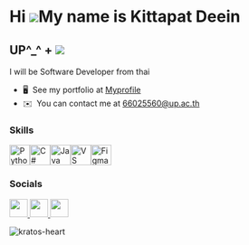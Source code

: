Hi ![](https://user-images.githubusercontent.com/18350557/176309783-0785949b-9127-417c-8b55-ab5a4333674e.gif)My name is Kittapat Deein
======================================================================================================================================

UP^\_^ + ![](https://user-images.githubusercontent.com/18350557/176309783-0785949b-9127-417c-8b55-ab5a4333674e.gif)
--------

I will be Software Developer from thai

* 🖥️  See my portfolio at [Myprofile](http://www.youtube.com/watch?v=CWExUQcTxB8)
* ✉️  You can contact me at [66025560@up.ac.th](mailto:66025560@up.ac.th)

### Skills


<p align="left">
<a href="https://www.python.org/" target="_blank" rel="noreferrer"><img src="https://raw.githubusercontent.com/danielcranney/readme-generator/main/public/icons/skills/python-colored.svg" width="36" height="36" alt="Python" /></a><a href="https://docs.microsoft.com/en-us/dotnet/csharp/" target="_blank" rel="noreferrer"><img src="https://raw.githubusercontent.com/danielcranney/readme-generator/main/public/icons/skills/csharp-colored.svg" width="36" height="36" alt="C#" /></a><a href="https://www.oracle.com/java/" target="_blank" rel="noreferrer"><img src="https://raw.githubusercontent.com/danielcranney/readme-generator/main/public/icons/skills/java-colored.svg" width="36" height="36" alt="Java" /></a><a href="https://code.visualstudio.com/" target="_blank" rel="noreferrer"><img src="https://raw.githubusercontent.com/danielcranney/readme-generator/main/public/icons/skills/visualstudiocode.svg" width="36" height="36" alt="VS Code" /></a><a href="https://www.figma.com/" target="_blank" rel="noreferrer"><img src="https://raw.githubusercontent.com/danielcranney/readme-generator/main/public/icons/skills/figma-colored.svg" width="36" height="36" alt="Figma" /></a>
</p>


### Socials

<p align="left"> <a href="https://www.facebook.com/kittapatdeein" target="_blank" rel="noreferrer"> <picture> <source media="(prefers-color-scheme: dark)" srcset="https://raw.githubusercontent.com/danielcranney/readme-generator/main/public/icons/socials/facebook-dark.svg" /> <source media="(prefers-color-scheme: light)" srcset="https://raw.githubusercontent.com/danielcranney/readme-generator/main/public/icons/socials/facebook.svg" /> <img src="https://raw.githubusercontent.com/danielcranney/readme-generator/main/public/icons/socials/facebook.svg" width="32" height="32" /> </picture> </a> <a href="http://www.instagram.com/kittapatdeein" target="_blank" rel="noreferrer"> <picture> <source media="(prefers-color-scheme: dark)" srcset="https://raw.githubusercontent.com/danielcranney/readme-generator/main/public/icons/socials/instagram-dark.svg" /> <source media="(prefers-color-scheme: light)" srcset="https://raw.githubusercontent.com/danielcranney/readme-generator/main/public/icons/socials/instagram.svg" /> <img src="https://raw.githubusercontent.com/danielcranney/readme-generator/main/public/icons/socials/instagram.svg" width="32" height="32" /> </picture> </a> <a href="https://www.x.com/kittapatdeein" target="_blank" rel="noreferrer"> <picture> <source media="(prefers-color-scheme: dark)" srcset="https://raw.githubusercontent.com/danielcranney/readme-generator/main/public/icons/socials/twitter-dark.svg" /> <source media="(prefers-color-scheme: light)" srcset="https://raw.githubusercontent.com/danielcranney/readme-generator/main/public/icons/socials/twitter.svg" /> <img src="https://raw.githubusercontent.com/danielcranney/readme-generator/main/public/icons/socials/twitter.svg" width="32" height="32" /> </picture> </a></p>









![kratos-heart](https://github.com/user-attachments/assets/e296d260-506a-4780-b48a-3efa3b8543bd)


















